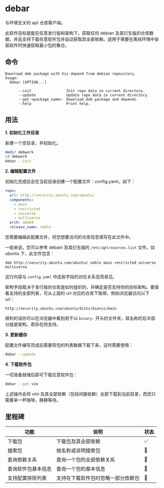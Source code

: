 # debar

与环境无关的 apt 仓库客户端。

此软件目标是能在任意发行版和架构下，获取任何 debian 及其衍生版的仓库数据，并且支持下载任意软件包并自动获取其全部依赖。适用于需要在离线环境中安装软件时快速获取最小包的集合。

## 命令

```
Download deb package with his depend from debian repository.
Usage:
  debar [OPTION...]

      --init                Init repo data in current directory.
      --update              Update repo data in current directory.
      --get <package_name>  Download deb package and depends.
      --help                Print help.
```

## 用法

**1. 初始化工作目录**

新建一个空目录，并初始化。

```sh
mkdir debwork
cd debwork
debar --init
```

**2. 编辑配置文件**

初始化完成后会在当前目录创建一个配置文件：config.yaml，如下：

```yaml
repo:
  url: http://security.ubuntu.com/ubuntu/
  components:
    - main
    - restricted
    - universe
    - multiverse
  arch: amd64
  release_name: noble
```

您需要编辑此配置文件，将您想要访问的仓库信息填写在此文件中。

一般来说，您可以参考 debain 及其衍生版的 `/etc/apt/sources.list` 文件。如 ubuntu 下，此文件包含：

```
deb http://security.ubuntu.com/ubuntu/ noble main restricted universe multiverse
```

这行内容与 `config.yaml` 中这些字段的对应关系显而易见。

架构字段取决于发行版的仓库是如何组织的，并确定是否支持你的目标架构。要查看支持的全部列表，可从上面的 url 对应的仓库下取得，例如浏览器访问以下 url：

```url
http://security.ubuntu.com/ubuntu/dists/bionic/main
```

顺利的话你可以在浏览器中看到若干以 `binary-` 开头的文件夹，其名称的后半部分就是架构，若存在则支持。


**3. 更新缓存**

配置文件编写完成后需要将包的列表数据下载下来，这时需要使用：

```sh
debar --update
```

**4. 下载软件包**

一切准备就绪后即可下载任意软件包：

```sh
debar --get vim
```

上述操作会将 vim 及其全部依赖（包括间接依赖）全部下载到当前目录，而您只需要来一杯咖啡，静静等待。

## 里程碑

|功能|说明|状态|
|---|----|----|
|下载包|下载包及其全部依赖|✅|
|搜索包|按名称或说明搜索包|🐢|
|查询依赖关系|查询一个包的全部依赖关系|🐢|
|查询软件包基本信息|查询一个包的基本信息|🐢|
|支持配置排除列表|支持在下载软件包时忽略一部分依赖包|🐢|

